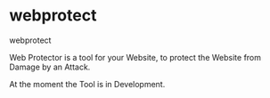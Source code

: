 webprotect
==========

webprotect

Web Protector is a tool for your Website, to protect the Website from Damage by an Attack.
 
At the moment the Tool is in Development.
